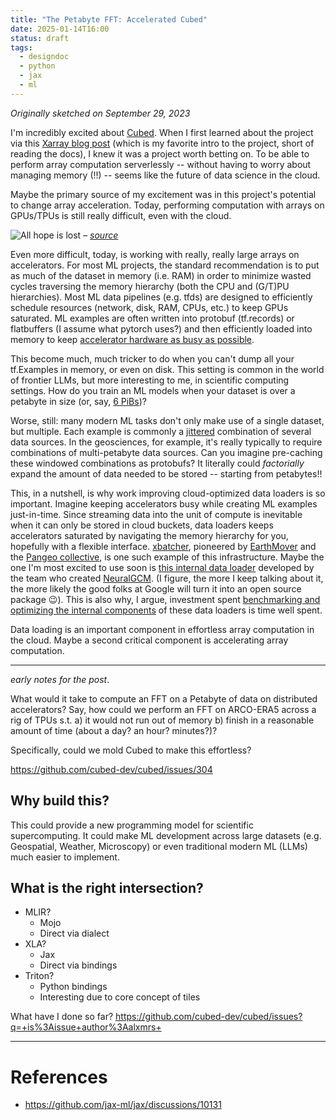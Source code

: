 ```yaml
---
title: "The Petabyte FFT: Accelerated Cubed"
date: 2025-01-14T16:00
status: draft
tags:
  - designdoc
  - python
  - jax
  - ml
---
```

_Originally sketched on September 29, 2023_

I'm incredibly excited about [Cubed](https://cubed-dev.github.io/cubed/). When I first learned about the project via this [Xarray blog post](https://xarray.dev/blog/cubed-xarray) (which is my favorite intro to the project, short of reading the docs), I knew it was a project worth betting on. To be able to perform array computation serverlessly -- without having to worry about managing memory (!!) -- seems like the future of data science in the cloud. 

Maybe the primary source of my excitement was in this project's potential to change array acceleration. Today, performing computation with arrays on GPUs/TPUs is still really difficult, even with the cloud. 

![All hope is lost](https://preview.redd.it/explain-please-v0-ma2mz5wxftod1.jpeg?auto=webp&s=2b90dfa3b12e064f54333e1080b3dabbad914f48)
– _[source](https://www.reddit.com/r/ExplainTheJoke/comments/1fgsbw7/explain_please/)_

Even more difficult, today, is working with really, really large arrays on accelerators. For most ML projects, the standard recommendation is to put as much of the dataset in memory (i.e. RAM) in order to minimize wasted cycles traversing the memory hierarchy (both the CPU and (G/T)PU hierarchies). Most ML data pipelines (e.g. tfds) are designed to efficiently schedule resources (network, disk, RAM, CPUs, etc.) to keep GPUs saturated. ML examples are often written into protobuf (tf.records) or flatbuffers (I assume what pytorch uses?) and then efficiently loaded into memory to keep [accelerator hardware as busy as possible](hazy-research-and-flash-attention). 

This become much, much tricker to do when you can't dump all your tf.Examples in memory, or even on disk. This setting is common in the world of frontier LLMs, but more interesting to me, in scientific computing settings. How do you train an ML models when your dataset is over a petabyte in size (or, say, [6 PiBs](https://x.com/shoyer/status/1805735177517416749))?

Worse, still: many modern ML tasks don't only make use of a single dataset, but multiple. Each example is commonly a [jittered](jitter) combination of several data sources. In the geosciences, for example, it's really typically to require combinations of multi-petabyte data sources. Can you imagine pre-caching these windowed combinations as protobufs? It literally could _factorially_ expand the amount of data needed to be stored -- starting from petabytes!!

This, in a nutshell, is why work improving cloud-optimized data loaders is so important. Imagine keeping accelerators busy while creating ML examples just-in-time. Since streaming data into the unit of compute is inevitable when it can only be stored in cloud buckets, data loaders keeps accelerators saturated by navigating the memory hierarchy for you, hopefully with a flexible interface. [xbatcher](https://earthmover.io/blog/cloud-native-dataloader/), pioneered by [EarthMover](https://earthmover.io/) and the [Pangeo collective](https://pangeo.io/), is one such example of this infrastructure. Maybe the one I'm most excited to use soon is [this internal data loader](https://github.com/neuralgcm/neuralgcm/issues/97) developed by the team who created [NeuralGCM](https://research.google/blog/fast-accurate-climate-modeling-with-neuralgcm/). (I figure, the more I keep talking about it, the more likely the good folks at Google will turn it into an open source package 😉). This is also why, I argue, investment spent [benchmarking and optimizing the internal components](https://github.com/earth-mover/icechunk/issues/570) of these data loaders is time well spent. 

Data loading is an important component in effortless array computation in the cloud. Maybe a second critical component is accelerating array computation. 

---
_early notes for the post_.


What would it take to compute an FFT on a Petabyte of data on distributed accelerators? Say, how could we perform an FFT on ARCO-ERA5 across a rig of TPUs s.t. a) it would not run out of memory b) finish in a reasonable amount of time (about a day? an hour? minutes?)?

Specifically, could we mold Cubed to make this effortless?

https://github.com/cubed-dev/cubed/issues/304



## Why build this?

This could provide a new programming model for scientific supercomputing. It could make ML development across large datasets (e.g. Geospatial, Weather, Microscopy) or even traditional modern ML (LLMs) much easier to implement. 

## What is the right intersection?

- MLIR?
    - Mojo
    - Direct via dialect
- XLA?
    - Jax
    - Direct via bindings
- Triton?
    - Python bindings
    - Interesting due to core concept of tiles

What have I done so far? 
https://github.com/cubed-dev/cubed/issues?q=+is%3Aissue+author%3Aalxmrs+ 

---
# References

- https://github.com/jax-ml/jax/discussions/10131
